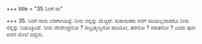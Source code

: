 +++
title = "35 ನಿನಗೆ ನಾ"

+++
35. ನಿನಗೆ ನಾನು ಬೆರಗಾಗಿಬಿಟ್ಟೆ. ನೀನು ನನ್ನನ್ನು ಮೆಚ್ಚಿದೆ. ಸುರಾಸುರರು ನನಗೆ ಸರಿಯಲ್ಲವಾದರೂ ನೀನು ನನ್ನನ್ನು ನಿಯಂತ್ರಿಸಿದೆ.  ನೀನು ದೇವೇಂದ್ರನೋ ? ಸುಬ್ರಹ್ಮಣ್ಯನೋ ಹರಿಯೋ, ಹರನೋ ? ಕಿರಾತನೋ ? ಎಂದು ಪುನಃ ಅವನ ಮೇಲೆ  ಬಿದ್ದನು.